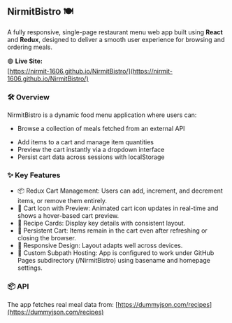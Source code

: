 ## NirmitBistro 🍽️

A fully responsive, single-page restaurant menu web app built using **React** and **Redux**, designed to deliver a smooth user experience for browsing and ordering meals. 

🟢 **Live Site:**  
[https://nirmit-1606.github.io/NirmitBistro/](https://nirmit-1606.github.io/NirmitBistro/)

### 🛠️ Overview

NirmitBistro is a dynamic food menu application where users can:

- Browse a collection of meals fetched from an external API
<!-- - View meal descriptions, calories, pricing, and dietary tags -->
- Add items to a cart and manage item quantities
- Preview the cart instantly via a dropdown interface
- Persist cart data across sessions with localStorage
<!-- - Deploy the entire application via GitHub Pages -->

### ✨ Key Features

- 📦 Redux Cart Management: Users can add, increment, and decrement items, or remove them entirely.
- 🛒 Cart Icon with Preview: Animated cart icon updates in real-time and shows a hover-based cart preview.
- 🍲 Recipe Cards: Display key details with consistent layout.
- 🔄 Persistent Cart: Items remain in the cart even after refreshing or closing the browser.
- 🎨 Responsive Design: Layout adapts well across devices.
- 📂 Custom Subpath Hosting: App is configured to work under GitHub Pages subdirectory (/NirmitBistro) using basename and homepage settings.

### 📦 API

The app fetches real meal data from:
[https://dummyjson.com/recipes](https://dummyjson.com/recipes)